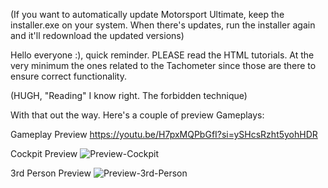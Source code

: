 (If you want to automatically update Motorsport Ultimate, keep the installer.exe on your system. When there's updates, run the installer again and it'll redownload the updated versions)

Hello everyone :), quick reminder.
PLEASE read the HTML tutorials. At the very minimum the ones related to the Tachometer since those are there to ensure correct functionality.

(HUGH, "Reading" I know right. The forbidden technique)

With that out the way. Here's a couple of preview Gameplays:

Gameplay Preview 
https://youtu.be/H7pxMQPbGfI?si=ySHcsRzht5yohHDR

Cockpit Preview
![Preview-Cockpit](https://github.com/user-attachments/assets/713765d5-c8e9-4e9b-b9d3-8bd7e58c51b3)

3rd Person Preview
![Preview-3rd-Person](https://github.com/user-attachments/assets/7d0292ce-0a63-4f7c-830e-a70259d01bf9)
